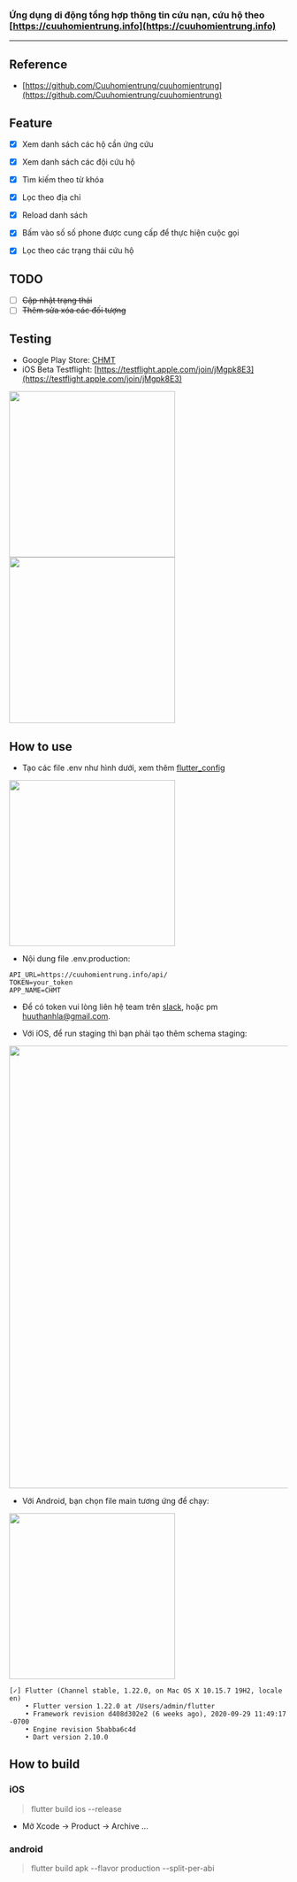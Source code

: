 ### Ứng dụng di động tổng hợp thông tin cứu nạn, cứu hộ theo [https://cuuhomientrung.info](https://cuuhomientrung.info)
---

## Reference
- [https://github.com/Cuuhomientrung/cuuhomientrung](https://github.com/Cuuhomientrung/cuuhomientrung)

## Feature
- [x] Xem danh sách các hộ cần ứng cứu
- [x] Xem danh sách các đội cứu hộ
- [x] Tìm kiếm theo từ khóa
- [x] Lọc theo địa chỉ
- [x] Reload danh sách
- [x] Bấm vào số số phone được cung cấp để thực hiện cuộc gọi
- [x] Lọc theo các trạng thái cứu hộ


## TODO
- [ ] <s>Cập nhật trạng thái</s>
- [ ] <s>Thêm sửa xóa các đối tượng</s>

## Testing
- Google Play Store: [CHMT](https://play.google.com/store/apps/details?id=info.cuuhomientrung.chmt)
- iOS Beta Testflight: [https://testflight.apple.com/join/jMgpk8E3](https://testflight.apple.com/join/jMgpk8E3)

<p>
  <img src="https://user-images.githubusercontent.com/5656118/98765030-b8e42180-240f-11eb-99d3-4894d73fc548.png" width="300" >
  <img src="https://user-images.githubusercontent.com/5656118/98765068-cef1e200-240f-11eb-9e21-681a478ec996.png" width="300" >
</p>

## How to use

- Tạo các file .env như hình dưới, xem thêm [flutter_config](https://pub.dev/packages/flutter_config)
<img src="https://user-images.githubusercontent.com/5656118/99026667-13ab8380-259e-11eb-8aeb-97aa0adb36b0.png" width="300" >

- Nội dung file .env.production:

```
API_URL=https://cuuhomientrung.info/api/
TOKEN=your_token
APP_NAME=CHMT
```

- Để có token vui lòng liên hệ team trên [slack](https://cuuhomientrung.slack.com/), hoặc pm huuthanhla@gmail.com.

- Với iOS, để run staging thì bạn phải tạo thêm schema staging:
<img src="https://user-images.githubusercontent.com/5656118/99027398-b57fa000-259f-11eb-90e9-931cfc308afa.png" width="800" >

- Với Android, bạn chọn file main tương ứng để chạy:
<img src="https://user-images.githubusercontent.com/5656118/99027445-d8aa4f80-259f-11eb-8e80-6eca6791eea0.png" width="300" >

```
[✓] Flutter (Channel stable, 1.22.0, on Mac OS X 10.15.7 19H2, locale en)
    • Flutter version 1.22.0 at /Users/admin/flutter
    • Framework revision d408d302e2 (6 weeks ago), 2020-09-29 11:49:17 -0700
    • Engine revision 5babba6c4d
    • Dart version 2.10.0
```

## How to build

### iOS
> flutter build ios --release
- Mở Xcode -> Product -> Archive ...

### android
> flutter build apk --flavor production  --split-per-abi
